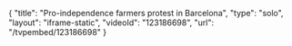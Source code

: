 {
    "title": "Pro-independence farmers protest in Barcelona",
    "type": "solo",
    "layout": "iframe-static",
    "videoId": "123186698",
    "url": "\/tvpembed\/123186698"
}